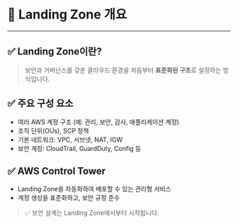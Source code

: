 # 🚀 Landing Zone 개요

---

## ✅ Landing Zone이란?

> 보안과 거버넌스를 갖춘 클라우드 환경을 처음부터 **표준화된 구조**로 설정하는 방식입니다.

## ✅ 주요 구성 요소

- 여러 AWS 계정 구조 (예: 관리, 보안, 감사, 애플리케이션 계정)
- 조직 단위(OUs), SCP 정책
- 기본 네트워크: VPC, 서브넷, NAT, IGW
- 보안 계정: CloudTrail, GuardDuty, Config 등

## ✅ AWS Control Tower

- Landing Zone을 자동화하여 배포할 수 있는 관리형 서비스
- 계정 생성을 표준화하고, 보안 규정 준수

> ✅ 보안 설계는 Landing Zone에서부터 시작됩니다.